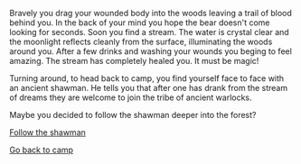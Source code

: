 
Bravely you drag your wounded body into the woods leaving a trail of blood
behind you. In the back of your mind you hope the bear doesn't come looking for seconds. Soon you find a stream. The water is crystal clear and the moonlight
reflects cleanly from the surface, illuminating the woods around you. After a
few drinks and washing your wounds you beging to feel amazing. The stream has
completely healed you. It must be magic!

Turning around, to head back to camp, you find yourself face to face with an
ancient shawman. He tells you that after one has drank from the stream of dreams
they are welcome to join the tribe of ancient warlocks.

Maybe you decided to follow the shawman deeper into the forest?

[Follow the shawman](follow/follow.md)

[Go back to camp](camp/camp.md)
